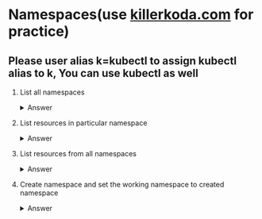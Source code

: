 # **Namespaces**(use [killerkoda.com](https://killercoda.com/playgrounds/scenario/kubernetes) for practice)

## Please user **alias k=kubectl** to assign kubectl alias to k, You can use kubectl as well

1. List all namespaces

   <Details><summary>Answer</summary>

       k get ns
   </Details>
3. List resources in particular namespace
   
   <Details><summary>Answer</summary>

       k get pods -n default
   </Details>
5. List resources from all namespaces
   
   <Details><summary>Answer</summary>

       k get pods -A
   </Details>
7. Create namespace and set the working namespace to created namespace
   
   <Details><summary>Answer</summary>

   **Create** namespace
   
       k create namespace practiceenough

   **Set** working namespace
   
       k config set-context --current --namespace practiceenough

   Also, we can use alias for the boiler plate string "k config set-context --current --namespace" and set the working namespace.
   Comes handy for setting future namespaces

       alias setns="k config set-context --current --namespace"
       setns practiceenough
   </Details>
